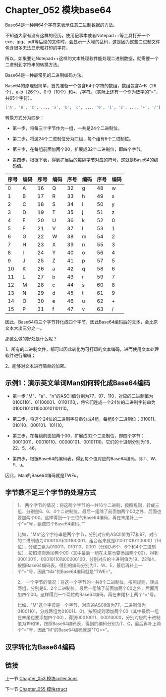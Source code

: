 # Chapter_052 模块base64

Base64是一种用64个字符来表示任意二进制数据的方法。

不知道大家有没有这样的经历，使用记事本或者Notepad++等工具打开一个exe、jpg、pdf等后缀的文件时，会显示一大堆的乱码，这是因为这些二进制文件包含很多无法显示和打印的字符。

所以，如果要让Notepad++这样的文本处理软件能处理二进制数据，就需要一个二进制到字符串的转换方法。

Base64是一种最常见的二进制编码方法。

Base64的原理很简单，首先准备一个包含64个字符的数组，数组包含A-B（26个）、a-b（26个）、0-9（10个）和+、/字符。（实际上还有一个作为垫字的"="，共65个字符）。

```python
['A', 'B', 'C', ..., 'a', 'b', 'c', ..., '0', '1', '2', ..., '+', '/']
```

转换方式分为四步：

- 第一步，将每三个字节作为一组，一共是24个二进制位。

- 第二步，将这24个二进制位分为四组，每个组有6个二进制位。

- 第三步，在每组前面加两个00，扩展成32个二进制位，即四个字节。

- 第四步，根据下表，得到扩展后的每隔字节对应的符号，这就是Base64的编码值。

|序号 | 编码 |序号 | 编码 |序号 | 编码 |序号 | 编码 |
| ---- | ----- | ---- | ---- | ---- | ----- | ---- | ---- |
| 0 | A | 16 | Q | 32 | g | 48 | w |
| 1 | B | 17 | R | 33 | h | 49 | x |
| 2 | C | 18 | S | 34 | i | 50 | y |
| 3 | D | 19 | T | 35 | j | 51 | z |
| 4 | E | 20 | U | 36 | k | 52 | 0 |
| 5 | F | 21 | V | 37 | l | 53 | 1 |
| 6 | G | 22 | W | 38 | m | 54 | 2 |
| 7 | H | 23 | X | 39 | n | 55 | 3 |
| 8 | I | 24 | Y | 40 | o | 56 | 4 |
| 9 | J | 25 | Z | 41 | p | 57 | 5 |
| 10 | K | 26 | a | 42 | q | 58 | 6 |
| 11 | L | 27 | b | 43 | r | 59 | 7 |
| 12 | M | 28 | c | 44 | s | 60 | 8 |
| 13 | N | 29 | d | 45 | t | 61 | 9 |
| 14 | O | 30 | e | 46 | u | 62 | + |
| 15 | P | 31 | f | 47 | v | 63 | / |

因此，Base64将三个字节转化成四个字节，因此Base64编码后的文本，会比原文本大出三分之一。

那这么做的好处是什么呢？

1、所有的二进制文件，都可以因此转化为可打印的文本编码，进而使用文本处理软件进行编辑；

2、能够对文本进行简单的加密。

## 示例1：演示英文单词Man如何转化成Base64编码

- 第一步,"M"、"a"、"n"的ASCII值分别为77、97、110，对应的二进制值为01001101、01100001、01101110,，将它们连成一个24位的二进制字符串为010011010110000101101110。

- 第二步，将这个24位的二进制字符串分成4组，每组6个二进制位：010011、010110、000101、101110。

- 第三步，在每组前面加两个00，扩展成32个二进制位，即四个字节：00010011、00010110、00000101、00101110。它们的十进制分别为19、22、5、46。

- 第四步，根据Base64的编码表，得到每个值对应的Base64编码，即T、W、F、u。

因此，Man的Base64编码就是TWFu。


## 字节数不足三个字节的处理方式

> 1、 两个字节的情况：将这两个字节的一共16个二进制，按照规则，转成三组，分别是6、6、4个二进制位，最后一组除了前面加两个00之外，后面也要加两个00。这样得到一个三位的Base64编码，再在末尾补上一个"="号，组成四个Base64编码、””
> 
> 比如，"Ma"这个字符串是两个字节，分别对应的ASCII值为77和97，对应的二进制值为01001101和01100001，组合起来就是0100110101100001（16位），分成三组为010011、010110、0001（分别为6个、6个和4个二进制位），按照规则添加两个00（其中最后一组在末尾也要添加两个00），得到00010011、00010110和00000100，分别对应的十进制值为19、22和4，按照Base64编码表，得到的编码分别为T、W、E，最后再补上一个"="号，因此"Ma"的Base64编码就是"TWE="。

> 2、 一个字节的情况：将这一个字节的一共8个二进制位，按照规则，转成两组，分别是6、2个二进制位，最后一组除了前面加两个00之外，后面再加四个00。这样得到一个两位的Base64编码，再在末尾补上两个"="号。
>
> 比如，"M"这个字母是一个字节，对应的ASCII值为77，二进制值为01001101，分成两组为010011、01，按照规则添加两个00（其中最后一组在末尾也要添加四个00），得到00010011、00010000，分别对应的十进制值为19和16，按照Base64编码表，得到的编码分别为T、Q，最后再补上两个"="号，因此"M"的Base64编码就是"TQ=="。


## 汉字转化为Base64编码




## 链接

上一节 [Chapter_053 模块collections](https://github.com/nizo2010/Study_Python_lxf/blob/master/Chapter_053.md "Chapter_051 模块collections")

下一节 [Chapter_055 模块struct](https://github.com/nizo2010/Study_Python_lxf/blob/master/Chapter_055.md "Chapter_053 模块struct")
